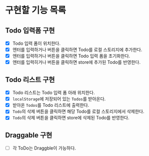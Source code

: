 # 구현할 기능 목록

## Todo 입력폼 구현

- [x] Todo 입력 폼이 위치한다.
- [x] 엔터를 입력하거나 버튼을 클릭하면 Todo를 로컬 스토리지에 추가한다.
- [x] 엔터를 입력하거나 버튼을 클릭하면 Todo 입력 폼을 초기화한다.
- [x] 엔터를 입력히거나 버튼을 클릭하면 store에 추가된 Todo를 반영한다.

## Todo 리스트 구현

- [x] Todo 리스트는 Todo 입력 폼 아래 위치한다.
- [x] `localStorage`에 저장되어 있는 `Todos`를 받아온다.
- [x] 받아온 `Todos`를 Todo 리스트에 출력한다.
- [x] `Todo`의 삭제 버튼을 클릭하면 해당 Todo를 로컬 스토리지에서 삭제한다.
- [x] `Todo`의 삭제 버튼을 클릭하면 store에 삭제된 Todo를 반영한다.

## Draggable 구현

- [ ] 각 ToDo는 Draggble이 가능하다.
